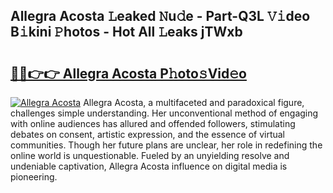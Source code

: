 ## Allegra Acosta 𝙻eaked 𝙽u𝚍e - Part-Q3L 𝚅𝚒deo B𝚒kini 𝙿hotos - Hot All 𝙻eaks jTWxb

# <h2><a href="http://ld1x07v.urlbe.top/?page=Allegra+Acosta">🔗🔗👉👉 Allegra Acosta P𝚑oto𝚜Vid𝚎o</a></h2>

[![Allegra Acosta](https://i.imgur.com/eBuTRDB.gif)](http://ld1x07v.urlbe.top/?page=Allegra+Acosta)
Allegra Acosta, a multifaceted and paradoxical figure, challenges simple understanding. Her unconventional method of engaging with online audiences has allured and offended followers, stimulating debates on consent, artistic expression, and the essence of virtual communities. Though her future plans are unclear, her role in redefining the online world is unquestionable. Fueled by an unyielding resolve and undeniable captivation, Allegra Acosta influence on digital media is pioneering.
